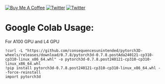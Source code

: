 <a href="https://www.buymeacoffee.com/outofai" target="_blank"><img src="https://img.shields.io/badge/-buy_me_a%C2%A0coffee-red?logo=buy-me-a-coffee" alt="Buy Me A Coffee"></a>
[![Twitter](https://img.shields.io/twitter/url/https/twitter.com/cloudposse.svg?style=social&label=Ashleigh%20Watson)](https://twitter.com/OutofAi) 
[![Twitter](https://img.shields.io/twitter/url/https/twitter.com/cloudposse.svg?style=social&label=Alex%20Nasa)](https://twitter.com/banterless_ai)

# Google Colab Usage:

For A100 GPU and L4 GPU
```
!curl -L "https://github.com/consequencesunintended/pytorch3D-wheels/releases/download/0.7.8/pytorch3d-0.7.8.postAda240121-cp310-cp310-linux_x86_64.whl" -o pytorch3d-0.7.8.post240121-cp310-cp310-linux_x86_64.whl
!pip install pytorch3d-0.7.8.post240121-cp310-cp310-linux_x86_64.whl --force-reinstall
import pytorch3d
```

